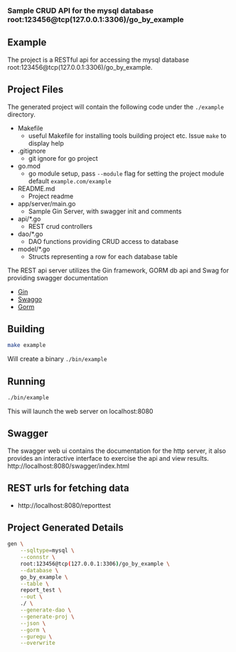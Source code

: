 [comment]: <> (This is a generated file please edit source in ./templates)
[comment]: <> (All modification will be lost, you have been warned)
[comment]: <> ()
### Sample CRUD API for the mysql database root:123456@tcp(127.0.0.1:3306)/go_by_example

## Example
The project is a RESTful api for accessing the mysql database root:123456@tcp(127.0.0.1:3306)/go_by_example.

## Project Files
The generated project will contain the following code under the `./example` directory.
* Makefile
  * useful Makefile for installing tools building project etc. Issue `make` to display help
* .gitignore
  * git ignore for go project
* go.mod
  * go module setup, pass `--module` flag for setting the project module default `example.com/example`
* README.md
  * Project readme
* app/server/main.go
  * Sample Gin Server, with swagger init and comments
* api/*.go
  * REST crud controllers
* dao/*.go
  * DAO functions providing CRUD access to database
* model/*.go
  * Structs representing a row for each database table

The REST api server utilizes the Gin framework, GORM db api and Swag for providing swagger documentation
* [Gin](https://github.com/gin-gonic/gin)
* [Swaggo](https://github.com/swaggo/swag)
* [Gorm](https://github.com/jinzhu/gorm)

## Building
```.bash
make example
```
Will create a binary `./bin/example`

## Running
```.bash
./bin/example
```
This will launch the web server on localhost:8080

## Swagger
The swagger web ui contains the documentation for the http server, it also provides an interactive interface to exercise the api and view results.
http://localhost:8080/swagger/index.html

## REST urls for fetching data


* http://localhost:8080/reporttest

## Project Generated Details
```.bash
gen \
    --sqltype=mysql \
    --connstr \
    root:123456@tcp(127.0.0.1:3306)/go_by_example \
    --database \
    go_by_example \
    --table \
    report_test \
    --out \
    ./ \
    --generate-dao \
    --generate-proj \
    --json \
    --gorm \
    --guregu \
    --overwrite
```











